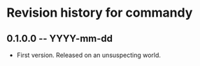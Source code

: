 # Revision history for commandy

## 0.1.0.0 -- YYYY-mm-dd

* First version. Released on an unsuspecting world.
